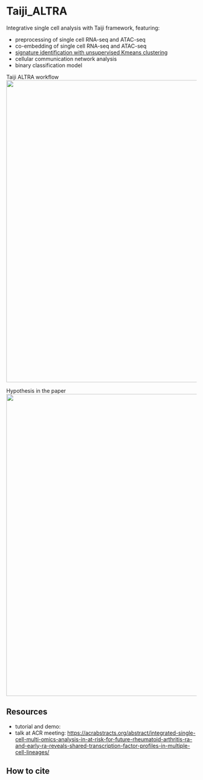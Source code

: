 # Taiji_ALTRA
Integrative single cell analysis with Taiji framework, featuring:
-  preprocessing of single cell RNA-seq and ATAC-seq
-  co-embedding of single cell RNA-seq and ATAC-seq
-  [signature identification with unsupervised Kmeans clustering](https://nbviewer.org/github/cong-003/Taiji_ALTRA/blob/main/tutorial/Fig_signature.ipynb#)
-  cellular communication network analysis
-  binary classification model

Taiji ALTRA workflow
<img src="https://github.com/cong-003/Taiji_ALTRA/blob/main/figures/workflow.png" width="800">

Hypothesis in the paper
<img src="https://github.com/cong-003/Taiji_ALTRA/blob/main/figures/hypothesis.png" width="800">

## Resources
-  tutorial and demo:
-  talk at ACR meeting: https://acrabstracts.org/abstract/integrated-single-cell-multi-omics-analysis-in-at-risk-for-future-rheumatoid-arthritis-ra-and-early-ra-reveals-shared-transcription-factor-profiles-in-multiple-cell-lineages/ 

## How to cite
